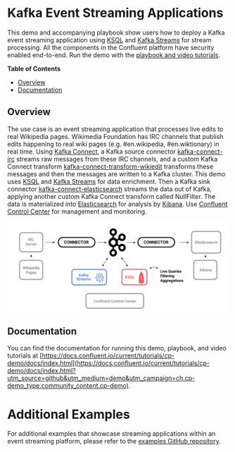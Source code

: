 # Kafka Event Streaming Applications

This demo and accompanying playbook show users how to deploy a Kafka event streaming application using [KSQL](https://www.confluent.io/product/ksql/?utm_source=github&utm_medium=demo&utm_campaign=ch.cp-demo_type.community_content.cp-demo) and [Kafka Streams](https://docs.confluent.io/current/streams/index.html?utm_source=github&utm_medium=demo&utm_campaign=ch.cp-demo_type.community_content.cp-demo) for stream processing. All the components in the Confluent platform have security enabled end-to-end. Run the demo with the [playbook and video tutorials](https://docs.confluent.io/current/tutorials/cp-demo/docs/index.html?utm_source=github&utm_medium=demo&utm_campaign=ch.cp-demo_type.community_content.cp-demo).

**Table of Contents**

- [Overview](#overview)
- [Documentation](#documentation)


## Overview

The use case is an event streaming application that processes live edits to real Wikipedia pages. Wikimedia Foundation has IRC channels that publish edits happening to real wiki pages (e.g. #en.wikipedia, #en.wiktionary) in real time. Using [Kafka Connect](http://docs.confluent.io/current/connect/index.html?utm_source=github&utm_medium=demo&utm_campaign=ch.cp-demo_type.community_content.cp-demo), a Kafka source connector [kafka-connect-irc](https://github.com/cjmatta/kafka-connect-irc) streams raw messages from these IRC channels, and a custom Kafka Connect transform [kafka-connect-transform-wikiedit](https://github.com/cjmatta/kafka-connect-transform-wikiedit) transforms these messages and then the messages are written to a Kafka cluster. This demo uses [KSQL](https://www.confluent.io/product/ksql?utm_source=github&utm_medium=demo&utm_campaign=ch.cp-demo_type.community_content.cp-demo) and [Kafka Streams](http://docs.confluent.io/current/streams/index.html?utm_source=github&utm_medium=demo&utm_campaign=ch.cp-demo_type.community_content.cp-demo) for data enrichment. Then a Kafka sink connector [kafka-connect-elasticsearch](http://docs.confluent.io/current/connect/connect-elasticsearch/docs/elasticsearch_connector.html?utm_source=github&utm_medium=demo&utm_campaign=ch.cp-demo_type.community_content.cp-demo) streams the data out of Kafka, applying another custom Kafka Connect transform called NullFilter. The data is materialized into [Elasticsearch](https://www.elastic.co/products/elasticsearch) for analysis by [Kibana](https://www.elastic.co/products/kibana). Use [Confluent Control Center](https://www.confluent.io/product/control-center/?utm_source=github&utm_medium=demo&utm_campaign=ch.cp-demo_type.community_content.cp-demo) for management and monitoring.

![image](docs/images/cp-demo-overview.jpg)

## Documentation

You can find the documentation for running this demo, playbook, and video tutorials at [https://docs.confluent.io/current/tutorials/cp-demo/docs/index.html](https://docs.confluent.io/current/tutorials/cp-demo/docs/index.html?utm_source=github&utm_medium=demo&utm_campaign=ch.cp-demo_type.community_content.cp-demo).

# Additional Examples

For additional examples that showcase streaming applications within an event streaming platform, please refer to the [examples GitHub repository](https://github.com/confluentinc/examples).
